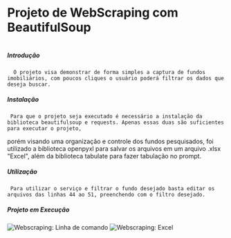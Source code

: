 # Projeto de WebScraping com BeautifulSoup <h1>
  
  ##### **Introdução** <h5>
      O projeto visa demonstrar de forma simples a captura de fundos imobiliários, com poucos cliques o usuário poderá filtrar os dados que deseja buscar.
  ##### **Instalação** <h5>
     Para que o projeto seja executado é necessário a instalação da biblioteca beautifulsoup e requests. Apenas essas duas são suficientes para executar o projeto,
  porém visando uma organização e controle dos fundos pesquisados, foi utilizado a biblioteca openpyxl para salvar os arquivos em um arquivo .xlsx "Excel", além da biblioteca tabulate para fazer tabulação no prompt.
  ##### **Utilização** <h5>
     Para utilizar o serviço e filtrar o fundo desejado basta editar os arquivos das linhas 44 ao 51, preenchendo com o filtro desejado.
  ##### **Projeto em Execução** <h5>
  ![Webscraping: Linha de comando](C:\Users\P05813631\Documents\JORNADA_ARQUIVOS)
  ![Webscraping: Excel](C:\Users\P05813631\Documents\JORNADA_ARQUIVOS)
